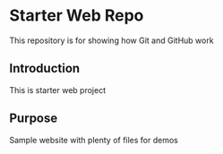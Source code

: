 # Starter Web Repo

This repository is for showing how Git and GitHub work

## Introduction 
This is starter web project

## Purpose

Sample website with plenty of files for demos